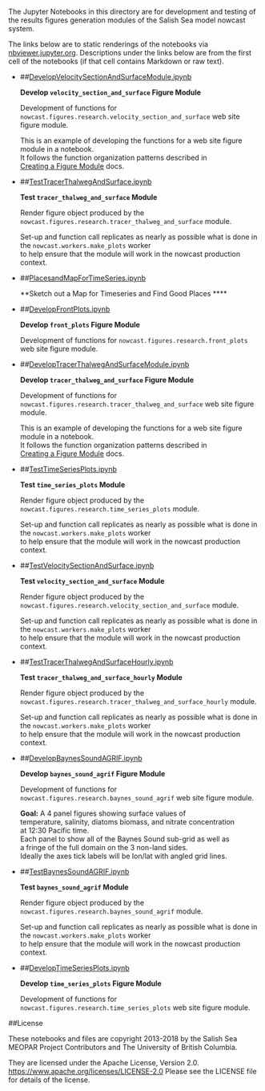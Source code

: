 The Jupyter Notebooks in this directory are for development and testing of
the results figures generation modules of the Salish Sea model nowcast system.

The links below are to static renderings of the notebooks via
[nbviewer.jupyter.org](https://nbviewer.jupyter.org).
Descriptions under the links below are from the first cell of the notebooks
(if that cell contains Markdown or raw text).

* ##[DevelopVelocitySectionAndSurfaceModule.ipynb](https://nbviewer.jupyter.org/github/SalishSeaCast/SalishSeaNowcast/blob/master/notebooks/figures/research/DevelopVelocitySectionAndSurfaceModule.ipynb)  
    
    **Develop `velocity_section_and_surface` Figure Module**  
      
    Development of functions for `nowcast.figures.research.velocity_section_and_surface` web site figure module.  
      
    This is an example of developing the functions for a web site figure module in a notebook.  
    It follows the function organization patterns described in  
    [Creating a Figure Module](https://salishsea-nowcast.readthedocs.io/en/latest/figures/create_fig_module.html) docs.  

* ##[TestTracerThalwegAndSurface.ipynb](https://nbviewer.jupyter.org/github/SalishSeaCast/SalishSeaNowcast/blob/master/notebooks/figures/research/TestTracerThalwegAndSurface.ipynb)  
    
    **Test `tracer_thalweg_and_surface` Module**  
      
    Render figure object produced by the `nowcast.figures.research.tracer_thalweg_and_surface` module.  
      
    Set-up and function call replicates as nearly as possible what is done in the `nowcast.workers.make_plots` worker  
    to help ensure that the module will work in the nowcast production context.  

* ##[PlacesandMapForTimeSeries.ipynb](https://nbviewer.jupyter.org/github/SalishSeaCast/SalishSeaNowcast/blob/master/notebooks/figures/research/PlacesandMapForTimeSeries.ipynb)  
    
    **Sketch out a Map for Timeseries and Find Good Places ****  

* ##[DevelopFrontPlots.ipynb](https://nbviewer.jupyter.org/github/SalishSeaCast/SalishSeaNowcast/blob/master/notebooks/figures/research/DevelopFrontPlots.ipynb)  
    
    **Develop `front_plots` Figure Module**  
      
    Development of functions for `nowcast.figures.research.front_plots` web site figure module.  

* ##[DevelopTracerThalwegAndSurfaceModule.ipynb](https://nbviewer.jupyter.org/github/SalishSeaCast/SalishSeaNowcast/blob/master/notebooks/figures/research/DevelopTracerThalwegAndSurfaceModule.ipynb)  
    
    **Develop `tracer_thalweg_and_surface` Figure Module**  
      
    Development of functions for `nowcast.figures.research.tracer_thalweg_and_surface` web site figure module.  
      
    This is an example of developing the functions for a web site figure module in a notebook.  
    It follows the function organization patterns described in  
    [Creating a Figure Module](https://salishsea-nowcast.readthedocs.io/en/latest/figures/create_fig_module.html) docs.  

* ##[TestTimeSeriesPlots.ipynb](https://nbviewer.jupyter.org/github/SalishSeaCast/SalishSeaNowcast/blob/master/notebooks/figures/research/TestTimeSeriesPlots.ipynb)  
    
    **Test `time_series_plots` Module**  
      
    Render figure object produced by the `nowcast.figures.research.time_series_plots` module.  
      
    Set-up and function call replicates as nearly as possible what is done in the `nowcast.workers.make_plots` worker  
    to help ensure that the module will work in the nowcast production context.  

* ##[TestVelocitySectionAndSurface.ipynb](https://nbviewer.jupyter.org/github/SalishSeaCast/SalishSeaNowcast/blob/master/notebooks/figures/research/TestVelocitySectionAndSurface.ipynb)  
    
    **Test `velocity_section_and_surface` Module**  
      
    Render figure object produced by the `nowcast.figures.research.velocity_section_and_surface` module.  
      
    Set-up and function call replicates as nearly as possible what is done in the `nowcast.workers.make_plots` worker  
    to help ensure that the module will work in the nowcast production context.  

* ##[TestTracerThalwegAndSurfaceHourly.ipynb](https://nbviewer.jupyter.org/github/SalishSeaCast/SalishSeaNowcast/blob/master/notebooks/figures/research/TestTracerThalwegAndSurfaceHourly.ipynb)  
    
    **Test `tracer_thalweg_and_surface_hourly` Module**  
      
    Render figure object produced by the `nowcast.figures.research.tracer_thalweg_and_surface_hourly` module.  
      
    Set-up and function call replicates as nearly as possible what is done in the `nowcast.workers.make_plots` worker  
    to help ensure that the module will work in the nowcast production context.  

* ##[DevelopBaynesSoundAGRIF.ipynb](https://nbviewer.jupyter.org/github/SalishSeaCast/SalishSeaNowcast/blob/master/notebooks/figures/research/DevelopBaynesSoundAGRIF.ipynb)  
    
    **Develop `baynes_sound_agrif` Figure Module**  
      
    Development of functions for `nowcast.figures.research.baynes_sound_agrif` web site figure module.  
      
    **Goal:** A 4 panel figures showing  surface values of  
    temperature, salinity, diatoms biomass, and nitrate concentration  
    at 12:30 Pacific time.  
    Each panel to show all of the Baynes Sound sub-grid as well as  
    a fringe of the full domain on the 3 non-land sides.  
    Ideally the axes tick labels will be lon/lat with angled grid lines.  

* ##[TestBaynesSoundAGRIF.ipynb](https://nbviewer.jupyter.org/github/SalishSeaCast/SalishSeaNowcast/blob/master/notebooks/figures/research/TestBaynesSoundAGRIF.ipynb)  
    
    **Test `baynes_sound_agrif` Module**  
      
    Render figure object produced by the `nowcast.figures.research.baynes_sound_agrif` module.  
      
    Set-up and function call replicates as nearly as possible what is done in the `nowcast.workers.make_plots` worker  
    to help ensure that the module will work in the nowcast production context.  

* ##[DevelopTimeSeriesPlots.ipynb](https://nbviewer.jupyter.org/github/SalishSeaCast/SalishSeaNowcast/blob/master/notebooks/figures/research/DevelopTimeSeriesPlots.ipynb)  
    
    **Develop `time_series_plots` Figure Module**  
      
    Development of functions for `nowcast.figures.research.time_series_plots` web site figure module.  


##License

These notebooks and files are copyright 2013-2018
by the Salish Sea MEOPAR Project Contributors
and The University of British Columbia.

They are licensed under the Apache License, Version 2.0.
https://www.apache.org/licenses/LICENSE-2.0
Please see the LICENSE file for details of the license.

